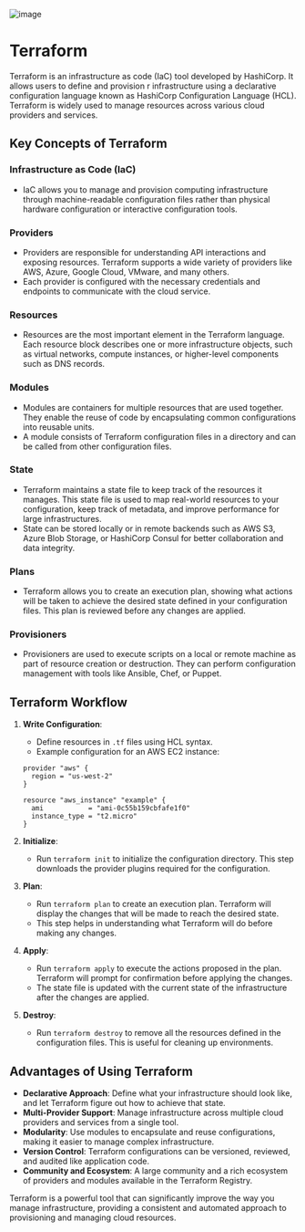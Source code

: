 ![image](https://github.com/utsavtyagi/terraform/assets/40566947/99755b28-60fb-4a6d-ad20-41e18391dd8c)

# Terraform

Terraform is an infrastructure as code (IaC) tool developed by HashiCorp. It allows users to define and provision r infrastructure using a declarative configuration language known as HashiCorp Configuration Language (HCL). Terraform is widely used to manage resources across various cloud providers and services.

## Key Concepts of Terraform

### Infrastructure as Code (IaC)
- IaC allows you to manage and provision computing infrastructure through machine-readable configuration files rather than physical hardware configuration or interactive configuration tools.

### Providers
- Providers are responsible for understanding API interactions and exposing resources. Terraform supports a wide variety of providers like AWS, Azure, Google Cloud, VMware, and many others.
- Each provider is configured with the necessary credentials and endpoints to communicate with the cloud service.

### Resources
- Resources are the most important element in the Terraform language. Each resource block describes one or more infrastructure objects, such as virtual networks, compute instances, or higher-level components such as DNS records.

### Modules
- Modules are containers for multiple resources that are used together. They enable the reuse of code by encapsulating common configurations into reusable units.
- A module consists of Terraform configuration files in a directory and can be called from other configuration files.

### State
- Terraform maintains a state file to keep track of the resources it manages. This state file is used to map real-world resources to your configuration, keep track of metadata, and improve performance for large infrastructures.
- State can be stored locally or in remote backends such as AWS S3, Azure Blob Storage, or HashiCorp Consul for better collaboration and data integrity.

### Plans
- Terraform allows you to create an execution plan, showing what actions will be taken to achieve the desired state defined in your configuration files. This plan is reviewed before any changes are applied.

### Provisioners
- Provisioners are used to execute scripts on a local or remote machine as part of resource creation or destruction. They can perform configuration management with tools like Ansible, Chef, or Puppet.

## Terraform Workflow

1. **Write Configuration**:
    - Define resources in `.tf` files using HCL syntax.
    - Example configuration for an AWS EC2 instance:
    ```hcl
    provider "aws" {
      region = "us-west-2"
    }

    resource "aws_instance" "example" {
      ami           = "ami-0c55b159cbfafe1f0"
      instance_type = "t2.micro"
    }
    ```

2. **Initialize**:
    - Run `terraform init` to initialize the configuration directory. This step downloads the provider plugins required for the configuration.

3. **Plan**:
    - Run `terraform plan` to create an execution plan. Terraform will display the changes that will be made to reach the desired state.
    - This step helps in understanding what Terraform will do before making any changes.

4. **Apply**:
    - Run `terraform apply` to execute the actions proposed in the plan. Terraform will prompt for confirmation before applying the changes.
    - The state file is updated with the current state of the infrastructure after the changes are applied.

5. **Destroy**:
    - Run `terraform destroy` to remove all the resources defined in the configuration files. This is useful for cleaning up environments.

## Advantages of Using Terraform

- **Declarative Approach**: Define what your infrastructure should look like, and let Terraform figure out how to achieve that state.
- **Multi-Provider Support**: Manage infrastructure across multiple cloud providers and services from a single tool.
- **Modularity**: Use modules to encapsulate and reuse configurations, making it easier to manage complex infrastructure.
- **Version Control**: Terraform configurations can be versioned, reviewed, and audited like application code.
- **Community and Ecosystem**: A large community and a rich ecosystem of providers and modules available in the Terraform Registry.


Terraform is a powerful tool that can significantly improve the way you manage infrastructure, providing a consistent and automated approach to provisioning and managing cloud resources.
